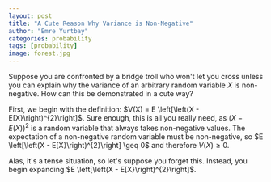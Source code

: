 ```yaml
---
layout: post
title: "A Cute Reason Why Variance is Non-Negative"
author: "Emre Yurtbay"
categories: probability
tags: [probability]
image: forest.jpg
---
```

Suppose you are confronted by a bridge troll who won't let you cross unless you can explain why the variance of an arbitrary random variable $X$ is non-negative. How can this be demonstrated in a cute way? 

First, we begin with the definition: $V(X) = E \left[\left(X - E[X}\right)^{2}\right]$. Sure enough, this is all you really need, as $(X - E(X))^2$ is a random variable that always takes non-negative values. The expectation of a non-negative random variable must be non-negative, so $E \left[\left(X - E[X}\right)^{2}\right] \geq 0$ and therefore $V(X) \geq 0$.

Alas, it's a tense situation, so let's suppose you forget this. Instead, you begin expanding $E \left[\left(X - E[X}\right)^{2}\right]$.

